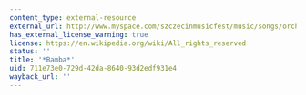 ```yaml
---
content_type: external-resource
external_url: http://www.myspace.com/szczecinmusicfest/music/songs/orchestra-baobab-jin-ma-jin-ma-27968712
has_external_license_warning: true
license: https://en.wikipedia.org/wiki/All_rights_reserved
status: ''
title: '*Bamba*'
uid: 711e73e0-729d-42da-8640-93d2edf931e4
wayback_url: ''
---
```

